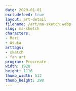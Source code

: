 ```yaml
---
date: 2020-01-01
excludefeed: true
layout: art-detail
filename: /art/ma-sketch.webp
slug: ma-sketch
characters:
- Mari
- Asuka
arttags:
- sketch
- fan art
program: Procreate
width: 1920
height: 1116
thumb_width: 512
thumb_height: 298
---
```

